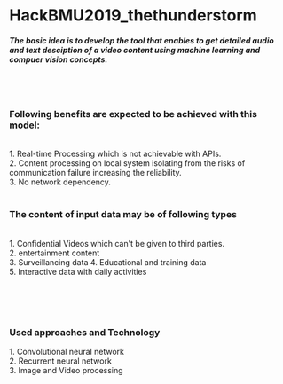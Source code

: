 # HackBMU2019_thethunderstorm<br>
<h5>The basic idea is to develop the tool that enables to get detailed audio and text desciption of a video content using machine learning and compuer vision concepts. </h5>
    </br></br>
 
 <h3> 
    Following benefits are expected to be achieved with this model:</h3></br>
    1. Real-time Processing which is not achievable with APIs.</br>
    2. Content processing on local system isolating from the risks of communication failure increasing the reliability.</br>
    3. No network dependency.</br>
 </br> 
 <h3> The content of input data may be of following types</h3></br>
  1. Confidential Videos which can't be given to third parties.</br>
    2. entertainment content </br>
    3. Surveillancing data
    4. Educational and training data </br>
    5. Interactive data with daily activities </br>
   <br></br><br></br>
   
   <h3> Used approaches and Technology</h3>
      1. Convolutional neural network</br>
      2. Recurrent neural network </br>
      3. Image and Video processing </br>
      
